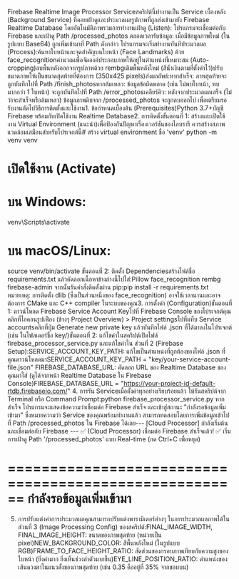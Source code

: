 Firebase Realtime Image Processor Serviceสคริปต์นี้ทำงานเป็น Service เบื้องหลัง (Background Service) ที่คอยเฝ้าดูและประมวลผลรูปภาพที่ถูกส่งเข้ามายัง Firebase Realtime Database โดยอัตโนมัติภาพรวมการทำงานเฝ้าดู (Listen): โปรแกรมจะเชื่อมต่อกับ Firebase และเฝ้าดู Path /processed_photos ตลอดเวลารับข้อมูล: เมื่อมีข้อมูลภาพใหม่ (ในรูปแบบ Base64) ถูกเพิ่มเข้ามาที่ Path ดังกล่าว โปรแกรมจะเริ่มทำงานทันทีประมวลผล (Process):ค้นหาใบหน้าและจุดสำคัญบนใบหน้า (Face Landmarks) ด้วย face_recognitionคำนวณเพื่อจัดองค์ประกอบภาพให้อยู่ในตำแหน่งที่เหมาะสม (Auto-cropping)ลบพื้นหลังออกจากรูปภาพด้วย rembgเติมพื้นหลังใหม่ (สีน้ำเงินตามที่ตั้งค่าไว้)ปรับขนาดภาพให้เป็นขนาดสุดท้ายที่ต้องการ (350x425 pixels)ส่งผลลัพธ์:หากสำเร็จ: ภาพสุดท้ายจะถูกบันทึกไปที่ Path /finish_photosหากล้มเหลว: ข้อมูลข้อผิดพลาด (เช่น ไม่พบใบหน้า, พบมากกว่า 1 ใบหน้า) จะถูกบันทึกไปที่ Path /error_photosเคลียร์คิว: หลังจากประมวลผลเสร็จ (ไม่ว่าจะสำเร็จหรือล้มเหลว) ข้อมูลภาพดิบจาก /processed_photos จะถูกลบออกไป เพื่อเตรียมรอรับงานถัดไปวิธีการติดตั้งและใช้งาน1. ข้อกำหนดเบื้องต้น (Prerequisites)Python 3.7+บัญชี Firebase พร้อมกับเปิดใช้งาน Realtime Database2. การติดตั้งขั้นตอนที่ 1: สร้างและเปิดใช้งาน Virtual Environment (แนะนำ)เพื่อป้องกันปัญหาเรื่องเวอร์ชันของไลบรารี ควรสร้างสภาพแวดล้อมเสมือนสำหรับโปรเจกต์นี้# สร้าง virtual environment ชื่อ 'venv'
python -m venv venv

# เปิดใช้งาน (Activate)
# บน Windows:
venv\Scripts\activate
# บน macOS/Linux:
source venv/bin/activate
ขั้นตอนที่ 2: ติดตั้ง Dependenciesสร้างไฟล์ชื่อ requirements.txt แล้วคัดลอกเนื้อหาข้างล่างนี้ไปใส่:Pillow
face_recognition
rembg
firebase-admin
จากนั้นรันคำสั่งติดตั้งผ่าน pip:pip install -r requirements.txt
หมายเหตุ: การติดตั้ง dlib (ซึ่งเป็นส่วนหนึ่งของ face_recognition) อาจใช้เวลานานและอาจต้องการ CMake และ C++ compiler ในระบบของคุณ3. การตั้งค่า (Configuration)ขั้นตอนที่ 1: ดาวน์โหลด Firebase Service Account Keyไปที่ Firebase Console ของโปรเจกต์คุณคลิกที่ไอคอนรูปเฟือง (ข้างๆ Project Overview) > Project settingsไปที่แท็บ Service accountsคลิกที่ปุ่ม Generate new private key แล้วบันทึกไฟล์ .json ที่ได้มาลงในโปรเจกต์ (เช่น ในโฟลเดอร์ชื่อ key/)ขั้นตอนที่ 2: แก้ไขค่าในสคริปต์เปิดไฟล์ firebase_processor_service.py และแก้ไขค่าใน ส่วนที่ 2 (Firebase Setup):SERVICE_ACCOUNT_KEY_PATH: แก้ไขเป็นตำแหน่งที่ถูกต้องของไฟล์ .json ที่คุณดาวน์โหลดมาSERVICE_ACCOUNT_KEY_PATH = "key/your-service-account-file.json"
FIREBASE_DATABASE_URL: คัดลอก URL ของ Realtime Database ของคุณมาใส่ (ดูได้จากหน้า Realtime Database ใน Firebase Console)FIREBASE_DATABASE_URL = "https://your-project-id-default-rtdb.firebaseio.com/"
4. การรัน Serviceเมื่อตั้งค่าทุกอย่างเรียบร้อยแล้ว ให้รันสคริปต์จาก Terminal หรือ Command Prompt:python firebase_processor_service.py
หากสำเร็จ โปรแกรมจะแสดงข้อความว่าเชื่อมต่อ Firebase สำเร็จ และเข้าสู่สถานะ "กำลังรอข้อมูลเพิ่มเข้ามา" ซึ่งหมายความว่า Service ของคุณพร้อมทำงานแล้ว สามารถทดสอบโดยการเพิ่มข้อมูลเข้าไปที่ Path /processed_photos ใน Firebase ได้เลย--- [Cloud Processor] กำลังเริ่มต้นและเชื่อมต่อกับ Firebase ---
✅ (Cloud Processor) เชื่อมต่อ Firebase สำเร็จแล้ว!
✅ เริ่มการเฝ้าดู Path '/processed_photos' แบบ Real-time
(กด Ctrl+C เพื่อหยุด)

======================================================
                             กำลังรอข้อมูลเพิ่มเข้ามา
======================================================
5. การปรับแต่งค่าการประมวลผลคุณสามารถปรับแต่งพารามิเตอร์ต่างๆ ในการประมวลผลภาพได้ใน ส่วนที่ 3 (Image Processing Config) ของสคริปต์:FINAL_IMAGE_WIDTH, FINAL_IMAGE_HEIGHT: ขนาดของภาพสุดท้าย (หน่วยเป็น pixel)NEW_BACKGROUND_COLOR: สีพื้นหลังใหม่ (ในรูปแบบ RGB)FRAME_TO_FACE_HEIGHT_RATIO: สัดส่วนของกรอบภาพเทียบกับความสูงของใบหน้า (ยิ่งค่ามาก ยิ่งเห็นช่วงลำตัวมากขึ้น)EYE_LINE_POSITION_RATIO: ตำแหน่งของเส้นดวงตาในแนวตั้งของภาพสุดท้าย (เช่น 0.35 คืออยู่ที่ 35% จากขอบบน)

